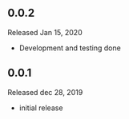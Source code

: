 ## 0.0.2

Released Jan 15, 2020
 - Development and testing done

## 0.0.1

Released dec 28, 2019
 - initial release